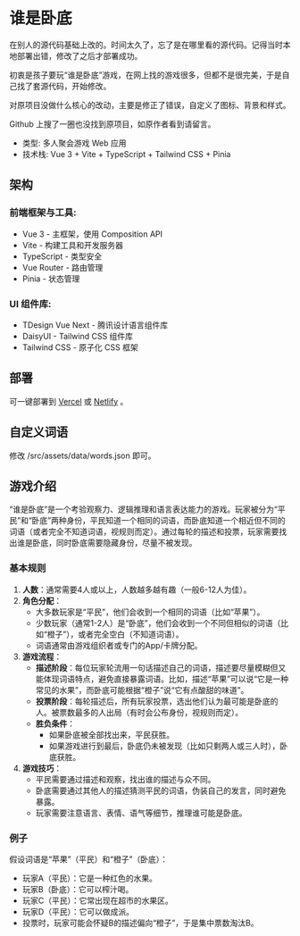 # 谁是卧底

在别人的源代码基础上改的。时间太久了，忘了是在哪里看的源代码。记得当时本地部署出错，修改了之后才部署成功。

初衷是孩子要玩“谁是卧底”游戏，在网上找的游戏很多，但都不是很完美，于是自己找了套源代码，开始修改。

对原项目没做什么核心的改动，主要是修正了错误，自定义了图标、背景和样式。

Github 上搜了一圈也没找到原项目，如原作者看到请留言。

- 类型: 多人聚会游戏 Web 应用
- 技术栈: Vue 3 + Vite + TypeScript + Tailwind CSS + Pinia

## 架构

### 前端框架与工具:

- Vue 3 - 主框架，使用 Composition API
- Vite - 构建工具和开发服务器
- TypeScript - 类型安全
- Vue Router - 路由管理
- Pinia - 状态管理

### UI 组件库:

- TDesign Vue Next - 腾讯设计语言组件库
- DaisyUI - Tailwind CSS 组件库
- Tailwind CSS - 原子化 CSS 框架

## 部署

可一键部署到 [Vercel](https://vercel.com/) 或 [Netlify](https://www.netlify.com/) 。

## 自定义词语

修改 /src/assets/data/words.json 即可。

## 游戏介绍

“谁是卧底”是一个考验观察力、逻辑推理和语言表达能力的游戏。玩家被分为“平民”和“卧底”两种身份，平民知道一个相同的词语，而卧底知道一个相近但不同的词语（或者完全不知道词语，视规则而定）。通过每轮的描述和投票，玩家需要找出谁是卧底，同时卧底需要隐藏身份，尽量不被发现。

### 基本规则

1. **人数**：通常需要4人或以上，人数越多越有趣（一般6-12人为佳）。
2. **角色分配**：
   - 大多数玩家是“平民”，他们会收到一个相同的词语（比如“苹果”）。
   - 少数玩家（通常1-2人）是“卧底”，他们会收到一个不同但相似的词语（比如“橙子”），或者完全空白（不知道词语）。
   - 词语通常由游戏组织者或专门的App/卡牌分配。
3. **游戏流程**：
   - **描述阶段**：每位玩家轮流用一句话描述自己的词语，描述要尽量模糊但又能体现词语特点，避免直接暴露词语。比如，描述“苹果”可以说“它是一种常见的水果”，而卧底可能根据“橙子”说“它有点酸甜的味道”。
   - **投票阶段**：每轮描述后，所有玩家投票，选出他们认为最可能是卧底的人。被票数最多的人出局（有时会公布身份，视规则而定）。
   - **胜负条件**：
     - 如果卧底被全部找出来，平民获胜。
     - 如果游戏进行到最后，卧底仍未被发现（比如只剩两人或三人时），卧底获胜。
4. **游戏技巧**：
   - 平民需要通过描述和观察，找出谁的描述与众不同。
   - 卧底需要通过其他人的描述猜测平民的词语，伪装自己的发言，同时避免暴露。
   - 玩家需要注意语言、表情、语气等细节，推理谁可能是卧底。

### 例子

假设词语是“苹果”（平民）和“橙子”（卧底）：
- 玩家A（平民）：它是一种红色的水果。
- 玩家B（卧底）：它可以榨汁喝。
- 玩家C（平民）：它常出现在超市的水果区。
- 玩家D（平民）：它可以做成派。
- 投票时，玩家可能会怀疑B的描述偏向“橙子”，于是集中票数淘汰B。
